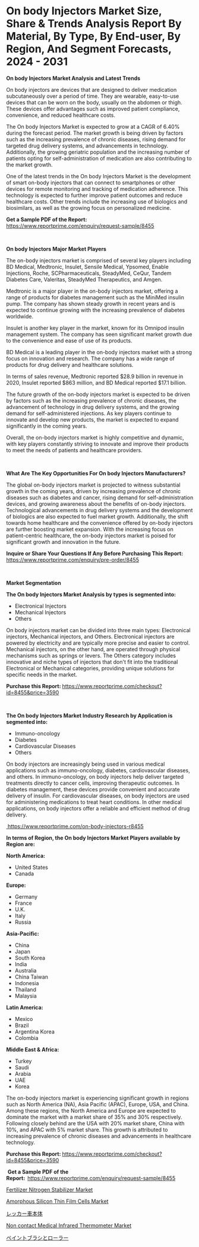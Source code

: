<p><h1>On body Injectors Market Size, Share & Trends Analysis Report By Material, By Type, By End-user, By Region, And Segment Forecasts, 2024 - 2031</h1></p><p><strong>On body Injectors Market Analysis and Latest Trends</strong></p>
<p><p>On body injectors are devices that are designed to deliver medication subcutaneously over a period of time. They are wearable, easy-to-use devices that can be worn on the body, usually on the abdomen or thigh. These devices offer advantages such as improved patient compliance, convenience, and reduced healthcare costs.</p><p>The On body Injectors Market is expected to grow at a CAGR of 6.40% during the forecast period. The market growth is being driven by factors such as the increasing prevalence of chronic diseases, rising demand for targeted drug delivery systems, and advancements in technology. Additionally, the growing geriatric population and the increasing number of patients opting for self-administration of medication are also contributing to the market growth.</p><p>One of the latest trends in the On body Injectors Market is the development of smart on-body injectors that can connect to smartphones or other devices for remote monitoring and tracking of medication adherence. This technology is expected to further improve patient outcomes and reduce healthcare costs. Other trends include the increasing use of biologics and biosimilars, as well as the growing focus on personalized medicine.</p></p>
<p><strong>Get a Sample PDF of the Report:&nbsp;</strong> <a href="https://www.reportprime.com/enquiry/request-sample/8455">https://www.reportprime.com/enquiry/request-sample/8455</a></p>
<p>&nbsp;</p>
<p><strong>On body Injectors Major Market Players</strong></p>
<p><p>The on-body injectors market is comprised of several key players including BD Medical, Medtronic, Insulet, Sensile Medical, Ypsomed, Enable Injections, Roche, SCPharmaceuticals, SteadyMed, CeQur, Tandem Diabetes Care, Valeritas, SteadyMed Therapeutics, and Amgen.</p><p>Medtronic is a major player in the on-body injectors market, offering a range of products for diabetes management such as the MiniMed insulin pump. The company has shown steady growth in recent years and is expected to continue growing with the increasing prevalence of diabetes worldwide.</p><p>Insulet is another key player in the market, known for its Omnipod insulin management system. The company has seen significant market growth due to the convenience and ease of use of its products.</p><p>BD Medical is a leading player in the on-body injectors market with a strong focus on innovation and research. The company has a wide range of products for drug delivery and healthcare solutions.</p><p>In terms of sales revenue, Medtronic reported $28.9 billion in revenue in 2020, Insulet reported $863 million, and BD Medical reported $17.1 billion.</p><p>The future growth of the on-body injectors market is expected to be driven by factors such as the increasing prevalence of chronic diseases, the advancement of technology in drug delivery systems, and the growing demand for self-administered injections. As key players continue to innovate and develop new products, the market is expected to expand significantly in the coming years.</p><p>Overall, the on-body injectors market is highly competitive and dynamic, with key players constantly striving to innovate and improve their products to meet the needs of patients and healthcare providers.</p></p>
<p>&nbsp;</p>
<p><strong>What Are The Key Opportunities For On body Injectors Manufacturers?</strong></p>
<p><p>The global on-body injectors market is projected to witness substantial growth in the coming years, driven by increasing prevalence of chronic diseases such as diabetes and cancer, rising demand for self-administration devices, and growing awareness about the benefits of on-body injectors. Technological advancements in drug delivery systems and the development of biologics are also expected to fuel market growth. Additionally, the shift towards home healthcare and the convenience offered by on-body injectors are further boosting market expansion. With the increasing focus on patient-centric healthcare, the on-body injectors market is poised for significant growth and innovation in the future.</p></p>
<p><strong>Inquire or Share Your Questions If Any Before Purchasing This Report:</strong> <a href="https://www.reportprime.com/enquiry/pre-order/8455">https://www.reportprime.com/enquiry/pre-order/8455</a></p>
<p>&nbsp;</p>
<p><strong>Market Segmentation</strong></p>
<p><strong>The On body Injectors Market Analysis by types is segmented into:</strong></p>
<p><ul><li>Electronical Injectors</li><li>Mechanical Injectors</li><li>Others</li></ul></p>
<p><p>On body injectors market can be divided into three main types: Electronical injectors, Mechanical injectors, and Others. Electronical injectors are powered by electricity and are typically more precise and easier to control. Mechanical injectors, on the other hand, are operated through physical mechanisms such as springs or levers. The Others category includes innovative and niche types of injectors that don't fit into the traditional Electronical or Mechanical categories, providing unique solutions for specific needs in the market.</p></p>
<p><strong>Purchase this Report:&nbsp;</strong><a href="https://www.reportprime.com/checkout?id=8455&price=3590">https://www.reportprime.com/checkout?id=8455&price=3590</a></p>
<p>&nbsp;</p>
<p><strong>The On body Injectors Market Industry Research by Application is segmented into:</strong></p>
<p><ul><li>Immuno-oncology</li><li>Diabetes</li><li>Cardiovascular Diseases</li><li>Others</li></ul></p>
<p><p>On body injectors are increasingly being used in various medical applications such as immuno-oncology, diabetes, cardiovascular diseases, and others. In immuno-oncology, on body injectors help deliver targeted treatments directly to cancer cells, improving therapeutic outcomes. In diabetes management, these devices provide convenient and accurate delivery of insulin. For cardiovascular diseases, on body injectors are used for administering medications to treat heart conditions. In other medical applications, on body injectors offer a reliable and efficient method of drug delivery.</p></p>
<p><a href="https://www.reportprime.com/on-body-injectors-r8455">&nbsp;https://www.reportprime.com/on-body-injectors-r8455</a></p>
<p><strong>In terms of Region, the On body Injectors Market Players available by Region are:</strong></p>
<p>
    <p> <strong> North America: </strong>
        <ul>
            <li>United States</li>
            <li>Canada</li>
        </ul>
        </p> 
    <p> <strong> Europe: </strong>
        <ul>
            <li>Germany</li>
            <li>France</li>
            <li>U.K.</li>
            <li>Italy</li>
            <li>Russia</li>
        </ul>
        </p> 
    <p> <strong> Asia-Pacific: </strong>
        <ul>
            <li>China</li>
            <li>Japan</li>
            <li>South Korea</li>
            <li>India</li>
            <li>Australia</li>
            <li>China Taiwan</li>
            <li>Indonesia</li>
            <li>Thailand</li>
            <li>Malaysia</li>
        </ul>
        </p> 
    <p> <strong> Latin America: </strong>
        <ul>
            <li>Mexico</li>
            <li>Brazil</li>
            <li>Argentina Korea</li>
            <li>Colombia</li>
        </ul>
        </p> 
    <p> <strong> Middle East & Africa: </strong>
        <ul>
            <li>Turkey</li>
            <li>Saudi</li>
            <li>Arabia</li>
            <li>UAE</li>
            <li>Korea</li>
        </ul>
    </p>
    </p>
<p><p>The on-body injectors market is experiencing significant growth in regions such as North America (NA), Asia Pacific (APAC), Europe, USA, and China. Among these regions, the North America and Europe are expected to dominate the market with a market share of 35% and 30% respectively. Following closely behind are the USA with 20% market share, China with 10%, and APAC with 5% market share. This growth is attributed to increasing prevalence of chronic diseases and advancements in healthcare technology.</p></p>
<p><strong>Purchase this Report: </strong><a href="https://www.reportprime.com/checkout?id=8455&price=3590">https://www.reportprime.com/checkout?id=8455&price=3590</a></p>
<p>&nbsp;<strong>Get a Sample PDF of the Report:&nbsp;&nbsp;</strong><a href="https://www.reportprime.com/enquiry/request-sample/8455">https://www.reportprime.com/enquiry/request-sample/8455</a></p>
<p><strong></strong></p>
<p><p><a href="https://www.linkedin.com/pulse/fertilizer-nitrogen-stabilizer-market-size-reflecting-forecast-obesf?trackingId=eT24Yr1rkDSDGZEBGJlykQ%3D%3D">Fertilizer Nitrogen Stabilizer Market</a></p><p><a href="https://www.linkedin.com/pulse/amorphous-silicon-thin-film-cells-market-size-2024-2031-lpbpf?trackingId=K3jeYEvbg5CqyJczWFGQHA%3D%3D">Amorphous Silicon Thin Film Cells Market</a></p><p><a href="https://github.com/laurenreichert/Market-Research-Report-List-1/blob/main/645038422883.md">レッカー車本体</a></p><p><a href="https://github.com/mbisetmhermsr/Market-Research-Report-List-2/blob/main/non-contact-medical-infrared-thermometer-market.md">Non contact Medical Infrared Thermometer Market</a></p><p><a href="https://github.com/RodHoppe07/Market-Research-Report-List-1/blob/main/249311322884.md">ペイントブラシとローラー</a></p></p>